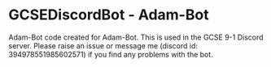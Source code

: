 # GCSEDiscordBot - Adam-Bot

Adam-Bot code created for Adam-Bot. This is used in the GCSE 9-1 Discord server. Please raise an issue or message me (discord id: 394978551985602571) if you find any problems with the bot.

